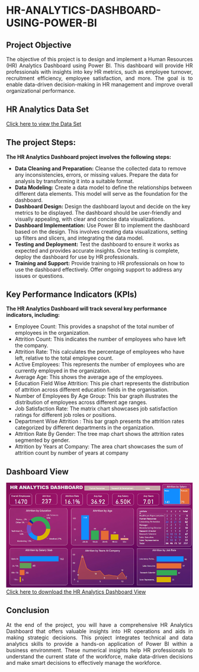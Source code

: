 # HR-ANALYTICS-DASHBOARD-USING-POWER-BI

## Project Objective

 <p align="justify"> The objective of this project is to design and implement a Human Resources (HR) Analytics Dashboard using Power BI. This dashboard will provide HR professionals with insights into key HR metrics, such as employee turnover, recruitment efficiency, employee satisfaction, and more. The goal is to enable data-driven decision-making in HR management and improve overall organizational performance.</p>

## HR Analytics Data Set
<a href="https://github.com/Srinidhi244/HR-ANALYTICS-DASHBOARD-USING-POWER-BI/blob/main/HR%20Analytics%20Data%20Set.csv">Click here to view the Data Set</a>

## The project Steps:

__The HR Analytics Dashboard project involves the following steps:__

* __Data Cleaning and Preparation:__ Cleanse the collected data to remove any inconsistencies, errors, or missing values. Prepare the data for analysis by transforming it into a suitable format.
* __Data Modeling:__ Create a data model to define the relationships between different data elements. This model will serve as the foundation for the dashboard.
* __Dashboard Design:__ Design the dashboard layout and decide on the key metrics to be displayed. The dashboard should be user-friendly and visually appealing, with clear and concise data visualizations.
* __Dashboard Implementation:__ Use Power BI to implement the dashboard based on the design. This involves creating data visualizations, setting up filters and slicers, and integrating the data model.
* __Testing and Deployment:__ Test the dashboard to ensure it works as expected and provides accurate insights. Once testing is complete, deploy the dashboard for use by HR professionals.
* __Training and Support:__ Provide training to HR professionals on how to use the dashboard effectively. Offer ongoing support to address any issues or questions.

## Key Performance Indicators (KPIs)

__The HR Analytics Dashboard will track several key performance indicators, including:__

* Employee Count: This provides a snapshot of the total number of employees in the organization.
* Attrition Count: This indicates the number of employees who have left the company.
* Attrition Rate: This calculates the percentage of employees who have left, relative to the total employee count.
* Active Employees: This represents the number of employees who are currently employed in the organization.
* Average Age: This shows the average age of the employees.
* Education Field Wise Attrition: This pie chart represents the distribution of attrition across different education fields in the organisation.
* Number of Employees By Age Group: This bar graph illustrates the distribution of employees across different age ranges.
* Job Satisfaction Rate: The matrix chart showcases job satisfaction ratings for different job roles or positions.
* Department Wise Attrition : This bar graph presents the attrition rates categorized by different departments in the organization.
* Attrition Rate By Gender: The tree map chart shows the attrition rates segmented by gender.
* Attrition by Years at Company: The area chart showcases the sum of attrition count by number of years at company

## Dashboard View
![alt text](https://github.com/Srinidhi244/HR-ANALYTICS-DASHBOARD-USING-POWER-BI/blob/main/Dashboard%20view.png)
<br>
<a href ="https://github.com/Srinidhi244/HR-ANALYTICS-DASHBOARD-USING-POWER-BI/blob/main/Dashboard%20view.png">Click here to download the HR Analytics Dashboard View</a>

## Conclusion
<p align = "justify">
At the end of the project, you will have a comprehensive HR Analytics Dashboard that offers valuable insights into HR operations and aids in making strategic decisions. This project integrates technical and data analytics skills to provide a hands-on application of Power BI within a business environment. These numerical insights help HR professionals to understand the current state of the workforce, make data-driven decisions and make smart decisions to effectively manage the workforce. </p>

